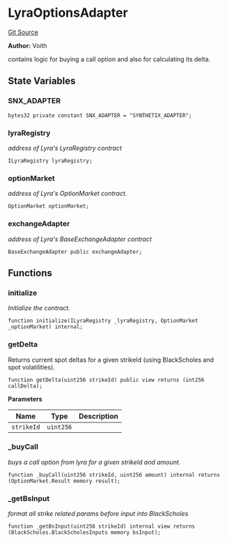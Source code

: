 # LyraOptionsAdapter
[Git Source](https://github.com/voith/lyra-hedge-call/blob/6d8d03993f954009976ed0c983a934150d408004/contracts/LyraOptionsAdapter.sol)

**Author:**
Voith

contains logic for buying a call option and also for calculating its delta.


## State Variables
### SNX_ADAPTER

```solidity
bytes32 private constant SNX_ADAPTER = "SYNTHETIX_ADAPTER";
```


### lyraRegistry
*address of Lyra's LyraRegistry contract*


```solidity
ILyraRegistry lyraRegistry;
```


### optionMarket
*address of Lyra's OptionMarket contract.*


```solidity
OptionMarket optionMarket;
```


### exchangeAdapter
*address of Lyra's  BaseExchangeAdapter contract*


```solidity
BaseExchangeAdapter public exchangeAdapter;
```


## Functions
### initialize

*Initialize the contract.*


```solidity
function initialize(ILyraRegistry _lyraRegistry, OptionMarket _optionMarket) internal;
```

### getDelta

Returns current spot deltas for a given strikeId (using BlackScholes and spot volatilities).


```solidity
function getDelta(uint256 strikeId) public view returns (int256 callDelta);
```
**Parameters**

|Name|Type|Description|
|----|----|-----------|
|`strikeId`|`uint256`||


### _buyCall

*buys a call option from lyra for a given strikeId and amount.*


```solidity
function _buyCall(uint256 strikeId, uint256 amount) internal returns (OptionMarket.Result memory result);
```

### _getBsInput

*format all strike related params before input into BlackScholes*


```solidity
function _getBsInput(uint256 strikeId) internal view returns (BlackScholes.BlackScholesInputs memory bsInput);
```

